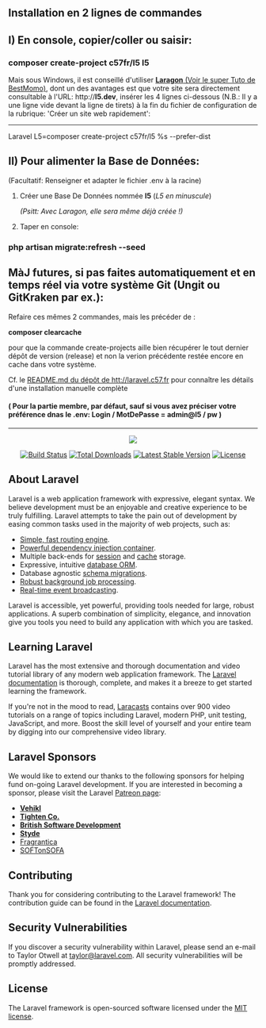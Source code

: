 
Installation en 2 lignes de commandes
----
## I) En console, copier/coller ou saisir:

### **composer create-project c57fr/l5 l5**

Mais sous Windows, il est conseillé d'utiliser [**Laragon** (Voir le super Tuto de BestMomo)](http://laravel.sillo.org/cours-laravel-5-3-les-bases-un-environnement-de-developpement), dont un des avantages est que votre site sera directement consultable à l'URL: http://**l5.dev**,  insérer les 4 lignes ci-dessous (N.B.: Il y a une ligne vide devant la ligne de tirets) à la fin du fichier de configuration de la rubrique: 'Créer un site web rapidement':


------------------------------------------------------

Laravel L5=composer create-project c57fr/l5 %s --prefer-dist


## II) Pour alimenter la Base de Données:
(Facultatif: Renseigner et adapter le fichier .env à la racine)

1) Créer une Base De Données nommée **l5** (*L5 en minuscule*)

   *(Psitt: Avec Laragon, elle sera même déjà créée !)*
2) Taper en console:
### **php artisan migrate:refresh --seed**

## MàJ futures, si pas faites automatiquement et en temps réel via votre système Git (Ungit ou GitKraken par ex.):

 Refaire ces mêmes 2 commandes, mais les précéder de :

**composer clearcache**

pour que la commande create-projects aille bien récupérer le tout dernier dépôt de version (release) et non la verion précédente restée encore en cache dans votre système.


Cf. le [README.md du dépôt de htt://laravel.c57.fr](https://github.com/c57fr/laravel/blob/master/readme.md) pour connaître les détails d'une installation manuelle complète

#### ( Pour la partie membre, par défaut, sauf si vous avez préciser votre préférence dnas le .env: Login / MotDePasse = admin@l5 / pw )

----

<p align="center"><img src="https://laravel.com/assets/img/components/logo-laravel.svg"></p>

<p align="center">
<a href="https://travis-ci.org/laravel/framework"><img src="https://travis-ci.org/laravel/framework.svg" alt="Build Status"></a>
<a href="https://packagist.org/packages/laravel/framework"><img src="https://poser.pugx.org/laravel/framework/d/total.svg" alt="Total Downloads"></a>
<a href="https://packagist.org/packages/laravel/framework"><img src="https://poser.pugx.org/laravel/framework/v/stable.svg" alt="Latest Stable Version"></a>
<a href="https://packagist.org/packages/laravel/framework"><img src="https://poser.pugx.org/laravel/framework/license.svg" alt="License"></a>
</p>

## About Laravel

Laravel is a web application framework with expressive, elegant syntax. We believe development must be an enjoyable and creative experience to be truly fulfilling. Laravel attempts to take the pain out of development by easing common tasks used in the majority of web projects, such as:

- [Simple, fast routing engine](https://laravel.com/docs/routing).
- [Powerful dependency injection container](https://laravel.com/docs/container).
- Multiple back-ends for [session](https://laravel.com/docs/session) and [cache](https://laravel.com/docs/cache) storage.
- Expressive, intuitive [database ORM](https://laravel.com/docs/eloquent).
- Database agnostic [schema migrations](https://laravel.com/docs/migrations).
- [Robust background job processing](https://laravel.com/docs/queues).
- [Real-time event broadcasting](https://laravel.com/docs/broadcasting).

Laravel is accessible, yet powerful, providing tools needed for large, robust applications. A superb combination of simplicity, elegance, and innovation give you tools you need to build any application with which you are tasked.

## Learning Laravel

Laravel has the most extensive and thorough documentation and video tutorial library of any modern web application framework. The [Laravel documentation](https://laravel.com/docs) is thorough, complete, and makes it a breeze to get started learning the framework.

If you're not in the mood to read, [Laracasts](https://laracasts.com) contains over 900 video tutorials on a range of topics including Laravel, modern PHP, unit testing, JavaScript, and more. Boost the skill level of yourself and your entire team by digging into our comprehensive video library.

## Laravel Sponsors

We would like to extend our thanks to the following sponsors for helping fund on-going Laravel development. If you are interested in becoming a sponsor, please visit the Laravel [Patreon page](http://patreon.com/taylorotwell):

- **[Vehikl](http://vehikl.com)**
- **[Tighten Co.](https://tighten.co)**
- **[British Software Development](https://www.britishsoftware.co)**
- **[Styde](https://styde.net)**
- [Fragrantica](https://www.fragrantica.com)
- [SOFTonSOFA](https://softonsofa.com/)

## Contributing

Thank you for considering contributing to the Laravel framework! The contribution guide can be found in the [Laravel documentation](http://laravel.com/docs/contributions).

## Security Vulnerabilities

If you discover a security vulnerability within Laravel, please send an e-mail to Taylor Otwell at taylor@laravel.com. All security vulnerabilities will be promptly addressed.

## License

The Laravel framework is open-sourced software licensed under the [MIT license](http://opensource.org/licenses/MIT).

